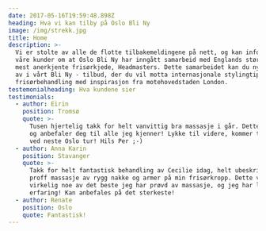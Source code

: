 ```yaml
---
date: 2017-05-16T19:59:48.898Z
heading: Hva vi kan tilby på Oslo Bli Ny
image: /img/strekk.jpg
title: Home
description: >-
  Vi er stolte av alle de flotte tilbakemeldingene på nett, og kan informere
  våre kunder om at Oslo Bli Ny har inngått samarbeid med Englands største og
  mest anerkjente frisørkjede, Headmasters. Dette samarbeidet kan du nyte godt
  av i vårt Bli Ny - tilbud, der du vil motta internasjonale stylingtips og
  frisørbehandling med inspirasjon fra motehovedstaden London.
testemonialheading: Hva kundene sier
testimonials:
  - author: Eirin
    position: Tromsø
    quote: >-
      Tusen hjertelig takk for helt vanvittig bra massasje i går. Dette kan du
      og anbefaler deg til alle jeg kjenner! Lykke til videre, kommer tilbake
      ved neste Oslo tur! Hils Per ;-)
  - author: Anna Karin
    position: Stavanger
    quote: >-
      Takk for helt fantastisk behandling av Cecilie idag, helt ubeskrivelig
      proff massasje av rygg nakke og armer på min frisørkropp. Dette var
      virkelig noe av det beste jeg har prøvd av massasje, og jeg har lang
      erfaring! Kan anbefales på det sterkeste!
  - author: Renate
    position: Oslo
    quote: Fantastisk!
---
```











